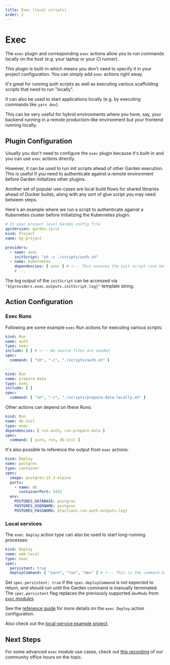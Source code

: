 ```yaml
---
title: Exec (local scripts)
order: 2
---
```


# Exec

The `exec` plugin and corresponding `exec` actions allow you to run commands locally on the host (e.g. your laptop
or your CI runner).

This plugin is built-in which means you don't need to specify it in your project configuration. You can simply add `exec`
actions right away.

It's great for running auth scripts as well as executing various scaffolding scripts that need to run "locally".

It can also be used to start applications locally (e.g. by executing commands like `yarn dev`).

This can be very useful for hybrid environments where you have, say, your backend running in a remote production-like
environment but your frontend running locally.

## Plugin Configuration

Usually you don't need to configure the `exec` plugin because it's built-in and you can use `exec` actions directly.

However, it can be used to run init scripts ahead of other Garden execution. This is useful if you need to
authenticate against a remote environment before Garden initializes other plugins.

Another set of popular use-cases are local build flows for shared libraries ahead of Docker builds, along with any
sort of glue script you may need between steps.

Here's an example where we run a script to authenticate against a Kubernetes cluster before initializing the Kubernetes
plugin:

```yaml
# In your project level Garden config file
apiVersion: garden.io/v1
kind: Project
name: my-project

providers:
  - name: exec
    initScript: "sh -c ./scripts/auth.sh"
  - name: kubernetes
    dependencies: [ exec ] # <--- This ensures the init script runs before the K8s plugin is initialized.
    # ...
```

The log output of the `initScript` can be accessed via `"${providers.exec.outputs.initScript.log}"` template string.

## Action Configuration

### Exec Runs

Following are some example `exec` Run actions for executing various scripts:

```yaml
kind: Run
name: auth
type: exec
include: [ ] # <--- No source files are needed
spec:
  command: [ "sh", "-c", "./scripts/auth.sh" ]

---
kind: Run
name: prepare-data
type: exec
include: [ ]
spec:
  command: [ "sh", "-c", "./scripts/prepare-data-locally.sh" ]
```

Other actions can depend on these Runs:

```yaml
kind: Run
name: db-init
type: exec
dependencies: [ run.auth, run.prepare-data ]
spec:
  command: [ yarn, run, db-init ]
```

It's also possible to reference the output from `exec` actions:

```yaml
kind: Deploy
name: postgres
type: container
spec:
  image: postgres:15.3-alpine
  ports:
    - name: db
      containerPort: 5432
  env:
    POSTGRES_DATABASE: postgres
    POSTGRES_USERNAME: postgres
    POSTGRES_PASSWORD: ${actions.run.auth.outputs.log}
```

### Local services

The `exec Deploy` action type can also be used to start long-running processes:

```yaml
kind: Deploy
name: web-local
type: exec
spec:
  persistent: true
  deployCommand: [ "yarn", "run", "dev" ] # <--- This is the command Garden runs to start the process in persistent mode.
```

Set `spec.persistent: true` if the `spec.deployCommand` is not expected to return, and should run until the Garden
command is manually terminated. The `spec.persistent` flag replaces the previously supported `devMode` from [`exec`
_modules_](../reference/module-types/exec.md).

See the [reference guide](../reference/action-types/Deploy/exec.md) for more details on the `exec Deploy` action
configuration.

Also check out the [local-service example project](../../examples/local-service).

## Next Steps

For some advanced `exec` _module_ use cases, check out [this recording](https://www.youtube.com/watch?v=npE0FWJwcno) of
our community office hours on the topic.
